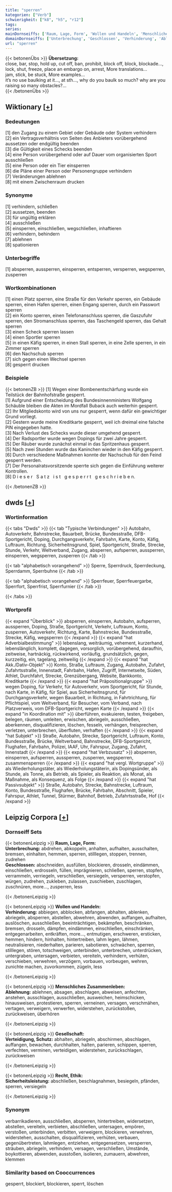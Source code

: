```yaml
---
title: "sperren"
kategorien: ["Verb"]
schwierigkeit: ["k8", "h5", "r12"]
tags:
series:
mainDornseiffs: ['Raum, Lage, Form', 'Wollen und Handeln', 'Menschliches Zusammenleben', 'Gesellschaft', 'Recht, Ethik']
domainDornseiffs: ['Unterbrechung', 'Geschlossen', 'Verhinderung', 'Ablehnung', 'Verteidigung, Schutz', 'Sicherheitsleistung']
url: "sperren"
---
```


{{< betonenÜbs >}}
**Übersetzung:**  
close, bar, stop, hold up, cut off, ban, prohibit, block off, block, blockade..., lock, shut, freeze, place  an embargo on, arrest, More translations...  
jam, stick, be stuck, More examples...  
it’s no use baulking at it..., at sth..., why do you baulk so much? why are you raising so many obstacles?...  
{{< /betonenÜbs >}}

## Wiktionary [[+](https://de.wiktionary.org/wiki/sperren)]

### Bedeutungen
[1] den Zugang zu einem Gebiet oder Gebäude oder System verhindern  
[2] ein Vertragsverhältnis von Seiten des Anbieters vorübergehend aussetzen oder endgültig beenden  
[3] die Gültigkeit eines Schecks beenden  
[4] eine Person vorübergehend oder auf Dauer vom organisierten Sport ausschließen  
[5] eine Person oder ein Tier einsperren  
[6] die Pläne einer Person oder Personengruppe verhindern  
[7] Veränderungen ablehnen  
[8] mit einem Zwischenraum drucken  

### Synonyme
[1] verhindern, schließen  
[2] aussetzen, beenden  
[3] für ungültig erklären  
[4] ausschließen  
[5] einsperren, einschließen, wegschließen, inhaftieren  
[6] verhindern, behindern  
[7] ablehnen  
[8] spationieren  

### Unterbegriffe
[1] absperren, aussperren, einsperren, entsperren, versperren, wegsperren, zusperren  

### Wortkombinationen
[1] einen Platz sperren, eine Straße für den Verkehr sperren, ein Gebäude sperren, einen Hafen sperren, einen Engang sperren, durch ein Passwort sperren  
[2] ein Konto sperren, einen Telefonanschluss sperren, die Gaszufuhr sperren, den Stromanschluss sperren, das  Taschengeld sperren, das Gehalt sperren  
[3] einen Scheck sperren lassen  
[4] einen Sportler sperren  
[5] in einen Käfig sperren, in einen Stall sperren, in eine Zelle sperren, in ein Zimmer sperren  
[6] den Nachschub sperren  
[7] sich gegen einen Wechsel sperren  
[8] gesperrt drucken  

### Beispiele
{{< betonenZB >}}
[1] Wegen einer Bombenentschärfung wurde ein Teilstück der Bahnhofstraße gesperrt.  
[1] Aufgrund einer Entscheidung des Bundesinnenministers Wolfgang Schäuble bleiben die Akten im Mordfall Buback auch weiterhin gesperrt.  
[2] Ihr Mitgliedskonto wird von uns nur gesperrt, wenn dafür ein gewichtiger Grund vorliegt.  
[2] Gestern wurde meine Kreditkarte gesperrt, weil ich dreimal eine falsche PIN eingegeben hatte.  
[3] Nach Verlust des Schecks wurde dieser umgehend gesperrt.  
[4] Der Radsportler wurde wegen Dopings für zwei Jahre gesperrt.  
[5] Der Räuber wurde zunächst einmal in das Spritzenhaus gesperrt.  
[5] Nach zwei Stunden wurde das Kaninchen wieder in den Käfig gesperrt.  
[6] Durch verschiedene Maßnahmen konnte der Nachschub für den Feind gesperrt werden.  
[7] Der Personalratsvorsitzende sperrte sich gegen die Einführung weiterer Kontrollen.  
[8] D i e s e r   S a t z   i s t   g e s p e r r t   g e s c h r i e b e n.  

{{< /betonenZB >}}


## dwds [[+](https://www.dwds.de/wb/sperren)]

### Wortinformation
{{< tabs "Dwds" >}}
{{< tab "Typische Verbindungen" >}}
Autobahn, Autoverkehr, Bahnstrecke, Bauarbeit, Brücke, Bundesstraße, DFB-Sportgericht, Doping, Durchgangsverkehr, Fahrbahn, Karte, Konto, Käfig, Luftraum, Richtung, Sicherheitnsgrund, Spiel, Sportgericht, Straße, Strecke, Stunde, Verkehr, Weltverband, Zugang, absperren, aufsperren, aussperren, einsperren, wegsperren, zusperren
{{< /tab >}}

{{< tab "alphabetisch vorangehend" >}}
Sperre, Sperrdruck, Sperrdeckung, Sperrdamm, Sperrbuhne
{{< /tab >}}

{{< tab "alphabetisch vorangehend" >}}
Sperrfeuer, Sperrfeuergarbe, Sperrfort, Sperrfrist, Sperrfurnier
{{< /tab >}}

{{< /tabs >}}

### Wortprofil
{{< expand "Überblick" >}} absperren, einsperren, Autobahn, aufsperren, aussperren, Doping, Straße, Sportgericht, Verkehr, Luftraum, Konto, zusperren, Autoverkehr, Richtung, Karte, Bahnstrecke, Bundesstraße, Strecke, Käfig, wegsperren {{< /expand >}}
{{< expand "hat Adverbialbestimmung" >}} lebenslang, weiträumig, vehement, kurzerhand, lebenslänglich, komplett, dagegen, vorsorglich, vorübergehend, daraufhin, zeitweise, hartnäckig, rückwirkend, vorläufig, grundsätzlich, gegen, kurzzeitig, ein, tagelang, zeitweilig {{< /expand >}}
{{< expand "hat Akk./Dativ-Objekt" >}} Konto, Straße, Luftraum, Zugang, Autobahn, Zufahrt, Zufahrtsstraße, Innenstadt, Fahrbahn, Hafen, Zugriff, Internetseite, Süden, Athlet, Durchfahrt, Strecke, Grenzübergang, Website, Bankkonto, Kreditkarte {{< /expand >}}
{{< expand "hat Präpositionalgruppe" >}} wegen Doping, für Verkehr, für Autoverkehr, vom Sportgericht, für Stunde, nach Karte, in Käfig, für Spiel, aus Sicherheitnsgrund, für Durchgangsverkehr, wegen Bauarbeit, in Richtung, in Fahrtrichtung, für Pflichtspiel, vom Weltverband, für Besucher, vom Verband, nach Platzverweis, vom DFB-Sportgericht, wegen Karte {{< /expand >}}
{{< expand "in Koordination mit" >}} überführen, evakuieren, testen, freigeben, belegen, räumen, umleiten, erwischen, abriegeln, ausschließen, aberkennen, disqualifizieren, löschen, fesseln, verhängen, freisprechen, verletzen, unterbrechen, überfluten, verhaften {{< /expand >}}
{{< expand "hat Subjekt" >}} Straße, Autobahn, Strecke, Sportgericht, Luftraum, Konto, Bundesstraße, Brücke, Weltverband, Bahnstrecke, DFB-Sportgericht, Flughafen, Fahrbahn, Polizei, IAAF, Uhr, Fahrspur, Zugang, Zufahrt, Innenstadt {{< /expand >}}
{{< expand "hat Verbzusatz" >}} absperren, einsperren, aufsperren, aussperren, zusperren, wegsperren, zusammensperren {{< /expand >}}
{{< expand "hat vergl. Wortgruppe" >}} als Wiederholungstäter, als Wiederholungstäterin, als Dopingsünder, als Stunde, als Tonne, als Betrieb, als Spieler, als Reaktion, als Monat, als Maßnahme, als Konsequenz, als Folge {{< /expand >}}
{{< expand "hat Passivsubjekt" >}} Straße, Autobahn, Strecke, Bahnstrecke, Luftraum, Konto, Bundesstraße, Flughafen, Brücke, Fahrbahn, Abschnitt, Spieler, Fahrspur, Athlet, Tunnel, Stürmer, Bahnhof, Betrieb, Zufahrtsstraße, Hof {{< /expand >}}

## Leipzig Corpora [[+](https://corpora.uni-leipzig.de/en/res?word=sperren&corpusId=deu_newscrawl-public_2018)]

### Dornseiff Sets
{{< betonenLeipzig >}}
**Raum, Lage, Form:**  
**Unterbrechung:** abdrehen, abkoppeln, anhalten, aufhalten, ausschalten, bremsen, einhalten, hemmen, sperren, stilllegen, stoppen, trennen, zudrehen  
**Geschlossen:** abschneiden, ausfüllen, blockieren, drosseln, eindämmen, einschließen, erdrosseln, füllen, imprägnieren, schließen, sperren, stopfen, verrammeln, verriegeln, verschließen, versiegeln, versperren, verstopfen, würgen, zudrehen, zukleben, zulassen, zuschieben, zuschlagen, zuschnüren, more..., zusperren, less  

{{< /betonenLeipzig >}}


{{< betonenLeipzig >}}
**Wollen und Handeln:**  
**Verhinderung:** abbiegen, abblocken, abfangen, abhalten, ablenken, abriegeln, absperren, abstellen, abwehren, abwenden, auffangen, aufhalten, auslöschen, ausschließen, beeinträchtigen, bekämpfen, beschränken, bremsen, drosseln, dämpfen, eindämmen, einschließen, einschränken, entgegenarbeiten, entkräften, more..., entmutigen, erschweren, ersticken, hemmen, hindern, hinhalten, hintertreiben, lahm legen, lähmen, neutralisieren, niederhalten, parieren, sabotieren, schwächen, sperren, stilllegen, stören, totschweigen, unterbinden, unterbrechen, unterdrücken, untergraben, untersagen, verbieten, vereiteln, verhindern, verhüten, verschieben, verwehren, verzögern, vorbauen, vorbeugen, wehren, zunichte machen, zuvorkommen, zügeln, less  

{{< /betonenLeipzig >}}


{{< betonenLeipzig >}}
**Menschliches Zusammenleben:**  
**Ablehnung:** ablehnen, absagen, abschlagen, abweisen, anfechten, anstehen, ausschlagen, ausschließen, ausweichen, heimschicken, hinausweisen, protestieren, sperren, verneinen, versagen, verschmähen, vertagen, verweigern, verwerfen, widerstehen, zurückstoßen, zurückweisen, überhören  

{{< /betonenLeipzig >}}


{{< betonenLeipzig >}}
**Gesellschaft:**  
**Verteidigung, Schutz:** abhalten, abriegeln, abschirmen, abschlagen, auffangen, bewachen, durchhalten, halten, parieren, schippen, sperren, verfechten, verminen, verteidigen, widerstehen, zurückschlagen, zurückweisen  

{{< /betonenLeipzig >}}


{{< betonenLeipzig >}}
**Recht, Ethik:**  
**Sicherheitsleistung:** abschließen, beschlagnahmen, besiegeln, pfänden, sperren, versiegeln  

{{< /betonenLeipzig >}}

### Synonym
verbarrikadieren, ausschließen, absperren, hintertreiben, widersetzen, abstellen, vereiteln, verbieten, abschließen, untersagen, empören, verstoßen, unterbinden, verbitten, verweigern, blockieren, verwehren, widerstehen, ausschalten, disqualifizieren, verhüten, verbauen, gegenübertreten, lahmlegen, entziehen, entgegensetzen, versperren, sträuben, abriegeln, verhindern, versagen, verschließen, Umstände, boykottieren, abwenden, ausstoßen, isolieren, zumauern, abwehren, klemmen


### Similarity based on Cooccurrences
gesperrt, blockiert, blockieren, sperrt, löschen

